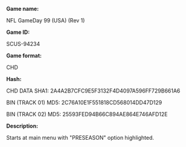 **Game name:**

NFL GameDay 99 (USA) (Rev 1)

**Game ID:**

SCUS-94234

**Game format:**

CHD

**Hash:**

CHD DATA SHA1: 2A4A2B7CFC9E5F3132F4D4097A596FF729B661A6

BIN (TRACK 01) MD5: 2C76A10E1F551818CD568014DD47D129

BIN (TRACK 02) MD5: 25593FED94B66C894AE864E746AFD12E

**Description:**

Starts at main menu with "PRESEASON" option highlighted.